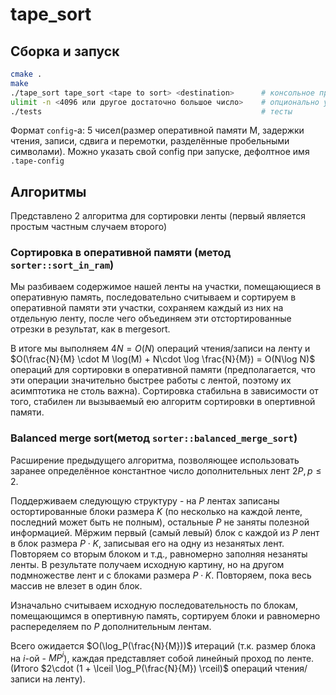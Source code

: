 # tape_sort

## Сборка и запуск

```bash
cmake .
make
./tape_sort tape_sort <tape to sort> <destination>      # консольное приложение
ulimit -n <4096 или другое достаточно большое число>    # опционально увеличиваем лимит количества файловых дескрипторов (это может быть нужно для большого теста алгоритма c простым разбиением на блоки) 
./tests                                                 # тесты
```

Формат `config`-а:
5 чисел(размер оперативной памяти M, задержки чтения, записи, сдвига и перемотки, 
разделённые пробельными символами). Можно указать свой config при запуске, дефолтное
имя `.tape-config`

## Алгоритмы 

Представлено 2 алгоритма для сортировки ленты (первый является простым частным случаем второго)

### Сортировка в оперативной памяти (метод `sorter::sort_in_ram`)

Мы разбиваем содержимое нашей ленты на участки, помещающиеся в оперативную память, последовательно считываем и сортируем в оперативной памяти 
эти участки, сохраняем каждый из них на отдельную ленту, после чего объединяем эти отстортированные отрезки в результат, как в mergesort. 

В итоге мы выполняем $4N = O(N)$ операций чтения/записи на ленту и $O(\frac{N}{M} \cdot M \log(M) + N\cdot \log \frac{N}{M}) = O(N\log N)$ операций для 
сортировки в оперативной памяти (предполагается, что эти операции значительно быстрее работы с лентой, поэтому их асимптотика не столь важна). 
Сортировка стабильна в зависимости от того, стабилен ли вызываемый ею алгоритм сортировки в опертивной памяти.

### Balanced merge sort(метод `sorter::balanced_merge_sort`)

Расширение предыдущего алгоритма, позволяющее использовать заранее определённое константное число дополнительных лент $2P, p \leqslant 2$.

Поддерживаем следующую структуру - на $P$ лентах записаны остортированные блоки размера $K$ (по несколько на каждой ленте, последний может быть не полным), 
остальные $P$ не заняты полезной информацией. Мёржим первый (самый левый) блок с каждой из $P$ лент в блок размера $P\cdot K$, записывая его на одну из 
незанятых лент. Повторяем со вторым блоком и т.д., равномерно заполняя незаняты ленты. В результате получаем исходную картину, но на другом подмножестве 
лент и с блоками размера $P\cdot K$. Повторяем, пока весь массив не влезет в один блок.

Изначально считываем исходную последовательность по блокам, помещающимся в опертивную память, сортируем блоки и равномерно распеределяем по $P$ 
дополнительным лентам.

Всего ожидается $O(\log_P(\frac{N}{M}))$ итераций (т.к. размер блока на $i$-ой - $MP^i$), каждая представляет собой линейный проход по ленте. 
(Итого $2\cdot (1 + \lceil \log_P(\frac{N}{M}) \rceil)$ операций чтения/записи на ленту). 





